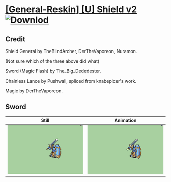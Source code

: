 # [\[General-Reskin\] \[U\] Shield v2](./) [![Downlod](https://img.shields.io/badge/Download--red?style=social&logo=github)](https://minhaskamal.github.io/DownGit/#/home?url=https://github.com/Klokinator/FE-Repo/tree/main/Battle%20Animations%2FInfantry%20-%20Knights%2C%20Generals%2C%20Armors%2F%5BGeneral-Reskin%5D%20%5BU%5D%20Shield%20v2%2F1.%20Sword)

## Credit

Shield General by TheBlindArcher, DerTheVaporeon, Nuramon.

(Not sure which of the three above did what)

Sword (Magic Flash) by The_Big_Dededester.

Chainless Lance by Pushwall, spliced from knabepicer's work.

Magic by DerTheVaporeon.

## Sword

| Still | Animation |
| :---: | :-------: |
| ![Sword still](./Sword_000.png) | ![Sword animation](./Sword.gif) |

